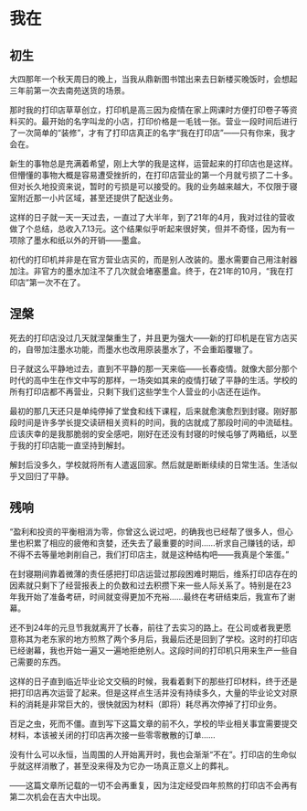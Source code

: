 # 我在

## 初生

大四那年一个秋天周日的晚上，当我从鼎新图书馆出来去日新楼买晚饭时，会想起三年前第一次去南苑送货的场景。

那时我的打印店草草创立，打印机是高三因为疫情在家上网课时方便打印卷子等资料买的。最开始的名字叫龙的小店，打印价格是一毛钱一张。营业一段时间后进行了一次简单的“装修”，才有了打印店真正的名字“我在打印店”——只有你来，我才会在。

新生的事物总是充满着希望，刚上大学的我是这样，运营起来的打印店也是这样。但懵懂的事物大概是容易遭受挫折的，在打印店营业的第一个月就亏损了二十多。但对长久地投资来说，暂时的亏损是可以接受的。我的业务越来越大，不仅限于寝室附近那一小片区域，甚至还提供了配送业务。

这样的日子就一天一天过去，一直过了大半年，到了21年的4月，我对过往的营收做了个总结，总收入7.13元。这个结果似乎听起来很好笑，但并不奇怪，因为有一项除了墨水和纸以外的开销——墨盒。

初代的打印机并非是在官方营业店买的，而是别人改装的。墨水需要自己用注射器加注。非官方的墨水加注不了几次就会堵塞墨盒。终于，在21年的10月，“我在打印店”第一次不在了。

## 涅槃

死去的打印店没过几天就涅槃重生了，并且更为强大——新的打印机是在官方店买的，自带加注墨水功能，而墨水也改用原装墨水了，不会重蹈覆辙了。

日子就这么平静地过去，直到不平静的那一天来临——长春疫情。就像大部分那个时代的高中生在作文中写的那样，一场突如其来的疫情打破了平静的生活。学校的所有打印店都不再营业，只剩下我们这些学生个人营业的小店还在运作。

最初的那几天还只是单纯停掉了堂食和线下课程，后来就愈演愈烈到封寝。刚好那段时间是许多学长提交读研相关资料的时间，我的店就成了那段时间的中流砥柱。应该庆幸的是我那脆弱的安全感吧，刚好在还没有封寝的时候屯够了两箱纸，以至于我的打印店能一直坚持到解封。

解封后没多久，学校就将所有人遣返回家。然后就是断断续续的日常生活。生活似乎又回归了平静。

## 残响

“盈利和投资的平衡相消为零，你曾这么说过吧，的确我也已经帮了很多人，但心里也积累了相应的疲倦和贪婪，还失去了最重要的时间……祈求自己赚钱的话，却不得不去等量地剥削自己，我们打印店主，就是这种结构吧——我真是个笨蛋。”

在封寝期间靠着微薄的责任感把打印店运营过那段困难时期后，维系打印店存在的因素就只剩下了经营报表上的负数和过去积攒下来一些人际关系了。特别是在23年我开始了准备考研，时间就变得更加不充裕……最终在考研结束后，我宣布了谢幕。

还不到24年的元旦节我就离开了长春，前往了去实习的路上。在公司或者我更愿意称其为老东家的地方煎熬了两个多月后，我最后还是回到了学校。这时的打印店已经谢幕，我也开始一遍又一遍地拒绝别人。这段时间的打印机只用来生产一些自己需要的东西。

这样的日子直到临近毕业论文交稿的时候，我看着剩下的那些打印材料，终于还是把打印店再次运营了起来。但是这样点生活并没有持续多久，大量的毕业论文对原料的消耗是非常巨大的，很快就因为材料（即将）耗尽再次停掉了打印业务。

百足之虫，死而不僵。直到写下这篇文章的前不久，学校的毕业相关事宜需要提交材料，本该被关闭的打印店再次接一些零零散散的订单……

没有什么可以永恒，当周围的人开始离开时，我也会渐渐“不在”。打印店的生命似乎就这样消散了，甚至没来得及为它办一场真正意义上的葬礼。


——这篇文章所记载的一切不会再重复，因为注定经受四年煎熬的打印店不会再有第二次机会在吉大中出现。